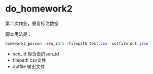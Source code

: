 # do_homework2

第二次作业，重复标注数据

脚本用法是：

```powershell
homework2_person -sen_id 1 -filepath test.csv -outfile out.json
```

- sen_id 你负责的sen_id
- filepath csv文件
- outfile 输出文件